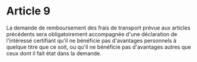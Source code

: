 # Article 9

La demande de remboursement des frais de transport prévue aux articles précédents sera obligatoirement accompagnée d'une déclaration de l'intéressé certifiant qu'il ne bénéficie pas d'avantages personnels à quelque titre que ce soit, ou qu'il ne bénéficie pas d'avantages autres que ceux dont il fait état dans la demande.
